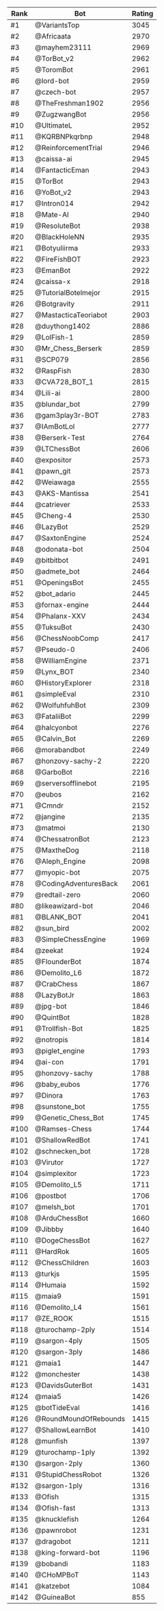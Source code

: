 Rank|Bot|Rating
---|---|---
#1|@VariantsTop|3045
#2|@Africaata|2970
#3|@mayhem23111|2969
#4|@TorBot_v2|2962
#5|@ToromBot|2961
#6|@lord-bot|2959
#7|@czech-bot|2957
#8|@TheFreshman1902|2956
#9|@ZugzwangBot|2956
#10|@UltimateL|2952
#11|@KQRBNPkqrbnp|2948
#12|@ReinforcementTrial|2946
#13|@caissa-ai|2945
#14|@FantacticEman|2943
#15|@TorBot|2943
#16|@YoBot_v2|2943
#17|@Intron014|2942
#18|@Mate-AI|2940
#19|@ResoluteBot|2938
#20|@BlackHoleNN|2935
#21|@Botyuliirma|2933
#22|@FireFishBOT|2923
#23|@EmanBot|2922
#24|@caissa-x|2918
#25|@TutorialBotelmejor|2915
#26|@Botgravity|2911
#27|@MastacticaTeoriabot|2903
#28|@duythong1402|2886
#29|@LolFish-1|2859
#30|@Mr_Chess_Berserk|2859
#31|@SCP079|2856
#32|@RaspFish|2830
#33|@CVA728_BOT_1|2815
#34|@Lili-ai|2800
#35|@blundar_bot|2799
#36|@gam3play3r-BOT|2783
#37|@IAmBotLol|2777
#38|@Berserk-Test|2764
#39|@LTChessBot|2606
#40|@expositor|2573
#41|@pawn_git|2573
#42|@Weiawaga|2555
#43|@AKS-Mantissa|2541
#44|@catriever|2533
#45|@Cheng-4|2530
#46|@LazyBot|2529
#47|@SaxtonEngine|2524
#48|@odonata-bot|2504
#49|@bitbitbot|2491
#50|@admete_bot|2464
#51|@OpeningsBot|2455
#52|@bot_adario|2445
#53|@fornax-engine|2444
#54|@Phalanx-XXV|2434
#55|@TuksuBot|2430
#56|@ChessNoobComp|2417
#57|@Pseudo-0|2406
#58|@WilliamEngine|2371
#59|@Lynx_BOT|2340
#60|@HistoryExplorer|2318
#61|@simpleEval|2310
#62|@WolfuhfuhBot|2309
#63|@FataliiBot|2299
#64|@halcyonbot|2276
#65|@Calvin_Bot|2269
#66|@morabandbot|2249
#67|@honzovy-sachy-2|2220
#68|@GarboBot|2216
#69|@serversofflinebot|2195
#70|@eubos|2162
#71|@Cmndr|2152
#72|@jangine|2135
#73|@matmoi|2130
#74|@ChessatronBot|2123
#75|@MaxtheDog|2118
#76|@Aleph_Engine|2098
#77|@myopic-bot|2075
#78|@CodingAdventuresBack|2061
#79|@redtail-zero|2060
#80|@likeawizard-bot|2046
#81|@BLANK_BOT|2041
#82|@sun_bird|2002
#83|@SimpleChessEngine|1969
#84|@zeekat|1924
#85|@FlounderBot|1874
#86|@Demolito_L6|1872
#87|@CrabChess|1867
#88|@LazyBotJr|1863
#89|@jpg-bot|1846
#90|@QuintBot|1828
#91|@Trollfish-Bot|1825
#92|@notropis|1814
#93|@piglet_engine|1793
#94|@ai-con|1791
#95|@honzovy-sachy|1788
#96|@baby_eubos|1776
#97|@Dinora|1763
#98|@sunstone_bot|1755
#99|@Genetic_Chess_Bot|1745
#100|@Ramses-Chess|1744
#101|@ShallowRedBot|1741
#102|@schnecken_bot|1728
#103|@Virutor|1727
#104|@simplexitor|1723
#105|@Demolito_L5|1711
#106|@postbot|1706
#107|@melsh_bot|1701
#108|@ArduChessBot|1660
#109|@Jibbby|1640
#110|@DogeChessBot|1627
#111|@HardRok|1605
#112|@ChessChildren|1603
#113|@turkjs|1595
#114|@Humaia|1592
#115|@maia9|1591
#116|@Demolito_L4|1561
#117|@ZE_ROOK|1515
#118|@turochamp-2ply|1514
#119|@sargon-4ply|1505
#120|@sargon-3ply|1486
#121|@maia1|1447
#122|@monchester|1438
#123|@DavidsGuterBot|1431
#124|@maia5|1426
#125|@botTideEval|1416
#126|@RoundMoundOfRebounds|1415
#127|@ShallowLearnBot|1410
#128|@munfish|1397
#129|@turochamp-1ply|1392
#130|@sargon-2ply|1360
#131|@StupidChessRobot|1326
#132|@sargon-1ply|1316
#133|@Ofish|1315
#134|@Ofish-fast|1313
#135|@knucklefish|1264
#136|@pawnrobot|1231
#137|@dragobot|1211
#138|@king-forward-bot|1196
#139|@bobandi|1183
#140|@CHoMPBoT|1143
#141|@katzebot|1084
#142|@GuineaBot|855
